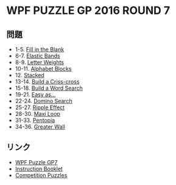 # WPF PUZZLE GP 2016 ROUND 7

## 問題
- 1-5. [Fill in the Blank](../puzzle/fillintheblank.md)
- 6-7. [Elastic Bands](../puzzle/elasticbands.md)
- 8-9. [Letter Weights](../puzzle/letterweights.md)
- 10-11. [Alphabet Blocks](../puzzle/alphabetblocks.md)
- 12\. [Stacked](../puzzle/stacked.md)
- 13-14. [Build a Criss-cross](../puzzle/builda-crisscross.md)
- 15-18. [Build a Word Search](../puzzle/builda-wordsearch.md)
- 19-21. [Easy as...](../puzzle/easyas.md)
- 22-24. [Domino Search](../puzzle/dominosearch.md)
- 25-27. [Ripple Effect](../puzzle/rippleeffect.md)
- 28-30. [Maxi Loop](../puzzle/maxiloop.md)
- 31-33. [Pentopia](../puzzle/pentopia.md)
- 34-36. [Greater Wall](../puzzle/greaterwall.md)

## リンク
- [WPF Puzzle GP7](https://gp.worldpuzzle.org/content/wpf-puzzle-gp7-0)
- [Instruction Booklet](https://gp.worldpuzzle.org/content/instruction-booklet-46)
- [Competition Puzzles](https://gp.worldpuzzle.org/content/competition-puzzles-11)
